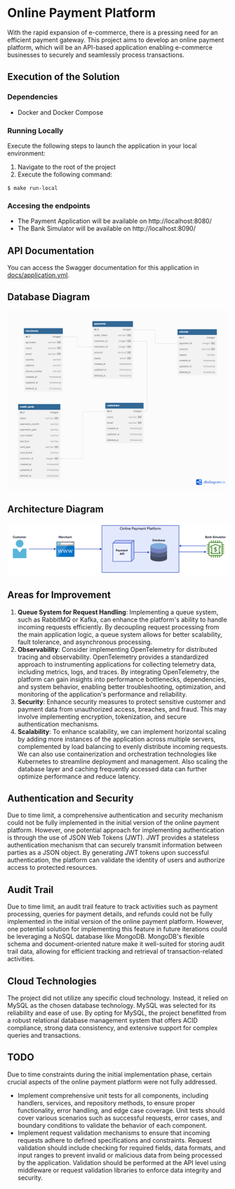 #  Online Payment Platform

With the rapid expansion of e-commerce, there is a pressing need for an efficient payment gateway. This project aims to develop an online payment platform, which will be an API-based application enabling e-commerce businesses to securely and seamlessly process transactions.

## Execution of the Solution

### Dependencies
- Docker and Docker Compose

### Running Locally
Execute the following steps to launch the application in your local environment:
1. Navigate to the root of the project
2. Execute the following command:
```
$ make run-local
```

### Accesing the endpoints
- The Payment Application will be available on http://localhost:8080/
- The Bank Simulator will be available on http://localhost:8090/

## API Documentation
You can access the Swagger documentation for this application in [docs/application.yml](docs/application.yml).

## Database Diagram
![Database Diagram](docs/database_diagram.png)

## Architecture Diagram
![Architecture Diagram](docs/system_diagram.png)

## Areas for Improvement
1. **Queue System for Request Handling**: Implementing a queue system, such as RabbitMQ or Kafka, can enhance the platform's ability to handle incoming requests efficiently. By decoupling request processing from the main application logic, a queue system allows for better scalability, fault tolerance, and asynchronous processing.
2. **Observability**: Consider implementing OpenTelemetry for distributed tracing and observability. OpenTelemetry provides a standardized approach to instrumenting applications for collecting telemetry data, including metrics, logs, and traces. By integrating OpenTelemetry, the platform can gain insights into performance bottlenecks, dependencies, and system behavior, enabling better troubleshooting, optimization, and monitoring of the application's performance and reliability.
3. **Security**: Enhance security measures to protect sensitive customer and payment data from unauthorized access, breaches, and fraud. This may involve implementing encryption, tokenization, and secure authentication mechanisms.
4. **Scalability**: To enhance scalability, we can implement horizontal scaling by adding more instances of the application across multiple servers, complemented by load balancing to evenly distribute incoming requests. We can also use containerization and orchestration technologies like Kubernetes to streamline deployment and management. Also scaling the database layer and caching frequently accessed data can further optimize performance and reduce latency. 

## Authentication and Security
Due to time limit, a comprehensive authentication and security mechanism could not be fully implemented in the initial version of the online payment platform. However, one potential approach for implementing authentication is through the use of JSON Web Tokens (JWT). JWT provides a stateless authentication mechanism that can securely transmit information between parties as a JSON object. By generating JWT tokens upon successful authentication, the platform can validate the identity of users and authorize access to protected resources. 

## Audit Trail
Due to time limit,  an audit trail feature to track activities such as payment processing, queries for payment details, and refunds could not be fully implemented in the initial version of the online payment platform. However, one potential solution for implementing this feature in future iterations could be leveraging a NoSQL database like MongoDB. MongoDB's flexible schema and document-oriented nature make it well-suited for storing audit trail data, allowing for efficient tracking and retrieval of transaction-related activities.

## Cloud Technologies
The project did not utilize any specific cloud technology. Instead, it relied on MySQL as the chosen database technology. MySQL was selected for its reliability and ease of use. By opting for MySQL, the project benefitted from a robust relational database management system that offers ACID compliance, strong data consistency, and extensive support for complex queries and transactions. 

## TODO
Due to time constraints during the initial implementation phase, certain crucial aspects of the online payment platform were not fully addressed.
- Implement comprehensive unit tests for all components, including handlers, services, and repository methods, to ensure proper functionality, error handling, and edge case coverage. Unit tests should cover various scenarios such as successful requests, error cases, and boundary conditions to validate the behavior of each component.
- Implement request validation mechanisms to ensure that incoming requests adhere to defined specifications and constraints. Request validation should include checking for required fields, data formats, and input ranges to prevent invalid or malicious data from being processed by the application. Validation should be performed at the API level using middleware or request validation libraries to enforce data integrity and security.
